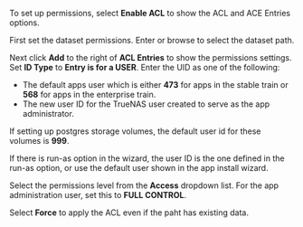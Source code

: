 &NewLine;

To set up permissions, select **Enable ACL** to show the ACL and ACE Entries options.

First set the dataset permissions. Enter or browse to select the dataset path. 

Next click **Add** to the right of **ACL Entries** to show the permissions settings.
Set **ID Type** to **Entry is for a USER**.
Enter the UID as one of the following:
* The default apps user which is either **473** for apps in the stable train or **568** for apps in the enterprise train.
* The new user ID for the TrueNAS user created to serve as the app administrator.

If setting up postgres storage volumes, the default user id for these volumes is **999**.

If there is run-as option in the wizard, the user ID is the one defined in the run-as option, or use the default user shown in the app install wizard.

Select the permissions level from the **Access** dropdown list. For the app administration user, set this to **FULL CONTROL**.

Select **Force** to apply the ACL even if the paht has existing data.